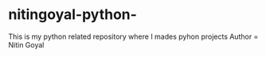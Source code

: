 # nitingoyal-python-
This is my python related repository where I mades pyhon projects 
Author = Nitin Goyal
